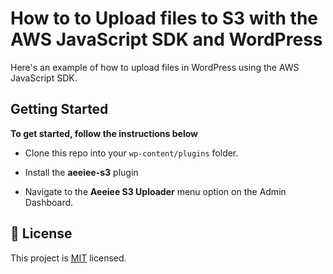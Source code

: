 # How to  to Upload files to S3 with the AWS JavaScript SDK and WordPress

Here's an example of how to upload files in WordPress using the AWS JavaScript SDK.

## Getting Started

**To get started, follow the instructions below**

- Clone this repo into your `wp-content/plugins` folder.

- Install the **aeeiee-s3** plugin

- Navigate to the **Aeeiee S3 Uploader** menu option on the Admin Dashboard.


## 📝 License

This project is [MIT](lic.url) licensed.
